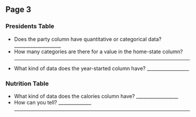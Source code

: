## Page 3

### Presidents Table
 - Does the party column have
   quantitative or categorical
   data?  ____________________
 - How many categories are there for
   a value in the home-state column?
   ________________
 - What kind of data does the year-started
   column have?  __________________

### Nutrition Table
 - What kind of data does the calories
   column have?  __________________
 - How can you tell? ______________
   ________________________________

